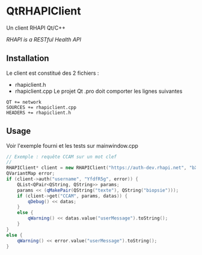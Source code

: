 # QtRHAPIClient

Un client RHAPI Qt/C++

*RHAPI is a RESTful Health API*


## Installation
Le client est constitué des 2 fichiers :
- rhapiclient.h
- rhapiclient.cpp
Le projet Qt .pro doit comporter les lignes suivantes
```
QT += network
SOURCES += rhapiclient.cpp
HEADERS += rhapiclient.h
```

## Usage
Voir l'exemple fourni et les tests sur mainwindow.cpp

```C++
// Exemple : requête CCAM sur un mot clef
//
RHAPIClient* client = new RHAPIClient("https://auth-dev.rhapi.net", "bXlhcHzTA6bXlhcH", this);
QVariantMap error;
if (client->auth("username", "YfdfR5g", error)) {
    QList<QPair<QString, QString>> params;
    params << (qMakePair(QString("texte"), QString("biopsie")));
    if (client->get("CCAM", params, datas)) {
        qDebug() << datas;
    }
    else {
        qWarning() << datas.value("userMessage").toString();
    }
}
else {
    qWarning() << error.value("userMessage").toString();
}
